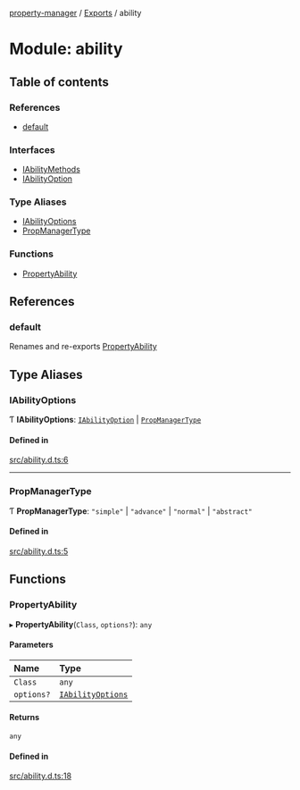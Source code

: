 [property-manager](../README.md) / [Exports](../modules.md) / ability

# Module: ability

## Table of contents

### References

- [default](ability.md#default)

### Interfaces

- [IAbilityMethods](../interfaces/ability.IAbilityMethods.md)
- [IAbilityOption](../interfaces/ability.IAbilityOption.md)

### Type Aliases

- [IAbilityOptions](ability.md#iabilityoptions)
- [PropManagerType](ability.md#propmanagertype)

### Functions

- [PropertyAbility](ability.md#propertyability)

## References

### default

Renames and re-exports [PropertyAbility](ability.md#propertyability)

## Type Aliases

### IAbilityOptions

Ƭ **IAbilityOptions**: [`IAbilityOption`](../interfaces/ability.IAbilityOption.md) \| [`PropManagerType`](ability.md#propmanagertype)

#### Defined in

[src/ability.d.ts:6](https://github.com/snowyu/property-manager.js/blob/0800533/src/ability.d.ts#L6)

___

### PropManagerType

Ƭ **PropManagerType**: ``"simple"`` \| ``"advance"`` \| ``"normal"`` \| ``"abstract"``

#### Defined in

[src/ability.d.ts:5](https://github.com/snowyu/property-manager.js/blob/0800533/src/ability.d.ts#L5)

## Functions

### PropertyAbility

▸ **PropertyAbility**(`Class`, `options?`): `any`

#### Parameters

| Name | Type |
| :------ | :------ |
| `Class` | `any` |
| `options?` | [`IAbilityOptions`](ability.md#iabilityoptions) |

#### Returns

`any`

#### Defined in

[src/ability.d.ts:18](https://github.com/snowyu/property-manager.js/blob/0800533/src/ability.d.ts#L18)

